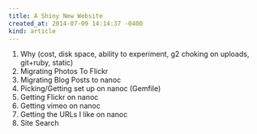 ```yaml
---
title: A Shiny New Website
created_at: 2014-07-09 14:14:37 -0400
kind: article
---
```


1. Why (cost, disk space, ability to experiment, g2 choking on uploads, git+ruby, static)
1. Migrating Photos To Flickr
1. Migrating Blog Posts to nanoc
1. Picking/Getting set up on nanoc (Gemfile)
1. Getting Flickr on nanoc
1. Getting vimeo on nanoc
1. Getting the URLs I like on nanoc
1. Site Search
